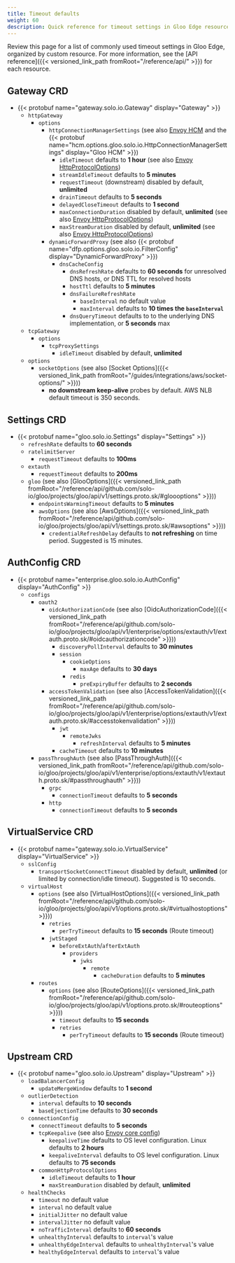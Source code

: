 ```yaml
---
title: Timeout defaults
weight: 60
description: Quick reference for timeout settings in Gloo Edge resources.
---
```


Review this page for a list of commonly used timeout settings in Gloo Edge, organized by custom resource. For more information, see the [API reference]({{< versioned_link_path fromRoot="/reference/api/" >}}) for each resource.


## Gateway CRD

- {{< protobuf name="gateway.solo.io.Gateway" display="Gateway" >}}
  - `httpGateway`
    - `options`
      - `httpConnectionManagerSettings` (see also [Envoy HCM](https://www.envoyproxy.io/docs/envoy/latest/api-v3/extensions/filters/network/http_connection_manager/v3/http_connection_manager.proto#envoy-v3-api-msg-extensions-filters-network-http-connection-manager-v3-httpconnectionmanager) and the {{< protobuf name="hcm.options.gloo.solo.io.HttpConnectionManagerSettings" display="Gloo HCM" >}})
        - `idleTimeout` defaults to **1 hour** (see also [Envoy HttpProtocolOptions](https://www.envoyproxy.io/docs/envoy/latest/api-v3/config/core/v3/protocol.proto#envoy-v3-api-msg-config-core-v3-httpprotocoloptions))
        - `streamIdleTimeout` defaults to **5 minutes**
        - `requestTimeout` (downstream) disabled by default, **unlimited**
        - `drainTimeout` defaults to **5 seconds**
        - `delayedCloseTimeout` defaults to **1 second**
        - `maxConnectionDuration` disabled by default, **unlimited** (see also [Envoy HttpProtocolOptions](https://www.envoyproxy.io/docs/envoy/latest/api-v3/config/core/v3/protocol.proto#envoy-v3-api-msg-config-core-v3-httpprotocoloptions))
        - `maxStreamDuration` disabled by default, **unlimited** (see also [Envoy HttpProtocolOptions](https://www.envoyproxy.io/docs/envoy/latest/api-v3/config/core/v3/protocol.proto#envoy-v3-api-msg-config-core-v3-httpprotocoloptions))
      - `dynamicForwardProxy` (see also {{< protobuf name="dfp.options.gloo.solo.io.FilterConfig" display="DynamicForwardProxy" >}})
        - `dnsCacheConfig`
          - `dnsRefreshRate` defaults to **60 seconds** for unresolved DNS hosts, or DNS TTL for resolved hosts
          - `hostTtl` defaults to **5 minutes**
          - `dnsFailureRefreshRate` 
            - `baseInterval` no default value
            - `maxInterval` defaults to **10 times the `baseInterval`**
          - `dnsQueryTimeout` defaults to to the underlying DNS implementation, or **5 seconds** max
  - `tcpGateway`
    - `options`
      - `tcpProxySettings`
        - `idleTimeout` disabled by default, **unlimited**
  - `options`
    - `socketOptions` (see also [Socket Options]({{< versioned_link_path fromRoot="/guides/integrations/aws/socket-options/" >}}))
      - **no downstream keep-alive** probes by default. AWS NLB default timeout is 350 seconds.


## Settings CRD

- {{< protobuf name="gloo.solo.io.Settings" display="Settings" >}}
  - `refreshRate` defaults to **60 seconds**
  - `ratelimitServer`
    - `requestTimeout` defaults to **100ms**
  - `extauth`
    - `requestTimeout` defaults to **200ms**
  - `gloo` (see also [GlooOptions]({{< versioned_link_path fromRoot="/reference/api/github.com/solo-io/gloo/projects/gloo/api/v1/settings.proto.sk/#gloooptions" >}}))
    - `endpointsWarmingTimeout` defaults to **5 minutes**
    - `awsOptions` (see also [AwsOptions]({{< versioned_link_path fromRoot="/reference/api/github.com/solo-io/gloo/projects/gloo/api/v1/settings.proto.sk/#awsoptions" >}}))
      - `credentialRefreshDelay` defaults to **not refreshing** on time period. Suggested is 15 minutes.


## AuthConfig CRD

- {{< protobuf name="enterprise.gloo.solo.io.AuthConfig" display="AuthConfig" >}}
  - `configs`
    - `oauth2`
      - `oidcAuthorizationCode` (see also [OidcAuthorizationCode]({{< versioned_link_path fromRoot="/reference/api/github.com/solo-io/gloo/projects/gloo/api/v1/enterprise/options/extauth/v1/extauth.proto.sk/#oidcauthorizationcode" >}}))
        - `discoveryPollInterval` defaults to **30 minutes**
        - `session`
          - `cookieOptions`
            - `maxAge` defaults to **30 days**
          - `redis`
            - `preExpiryBuffer` defaults to **2 seconds**
      - `accessTokenValidation` (see also [AccessTokenValidation]({{< versioned_link_path fromRoot="/reference/api/github.com/solo-io/gloo/projects/gloo/api/v1/enterprise/options/extauth/v1/extauth.proto.sk/#accesstokenvalidation" >}}))
        - `jwt`
          - `remoteJwks`
            - `refreshInterval` defaults to **5 minutes**
        - `cacheTimeout` defaults to **10 minutes**
    - `passThroughAuth` (see also [PassThroughAuth]({{< versioned_link_path fromRoot="/reference/api/github.com/solo-io/gloo/projects/gloo/api/v1/enterprise/options/extauth/v1/extauth.proto.sk/#passthroughauth" >}}))
      - `grpc`
        - `connectionTimeout` defaults to **5 seconds**
      - `http`
        - `connectionTimeout` defaults to **5 seconds**


## VirtualService CRD

- {{< protobuf name="gateway.solo.io.VirtualService" display="VirtualService" >}}
  - `sslConfig`
    - `transportSocketConnectTimeout` disabled by default, **unlimited** (or limited by connection/idle timeout). Suggested is 10 seconds.
  - `virtualHost`
    - `options` (see also [VirtualHostOptions]({{< versioned_link_path fromRoot="/reference/api/github.com/solo-io/gloo/projects/gloo/api/v1/options.proto.sk/#virtualhostoptions" >}}))
      - `retries`
        - `perTryTimeout` defaults to **15 seconds** (Route timeout)
      - `jwtStaged`
        - `beforeExtAuth`/`afterExtAuth`
          - `providers`
            - `jwks`
              - `remote`
                - `cacheDuration` defaults to **5 minutes**
    - `routes`
      - `options` (see also [RouteOptions]({{< versioned_link_path fromRoot="/reference/api/github.com/solo-io/gloo/projects/gloo/api/v1/options.proto.sk/#routeoptions" >}}))
        - `timeout` defaults to **15 seconds**
        - `retries`
          - `perTryTimeout` defaults to **15 seconds** (Route timeout)


## Upstream CRD

- {{< protobuf name="gloo.solo.io.Upstream" display="Upstream" >}}
  - `loadBalancerConfig`
    - `updateMergeWindow` defaults to **1 second**
  - `outlierDetection`
    - `interval` defaults to **10 seconds**
    - `baseEjectionTime` defaults to **30 seconds**
  - `connectionConfig`
    - `connectTimeout` defaults to **5 seconds**
    - `tcpKeepalive` (see also [Envoy core config](https://www.envoyproxy.io/docs/envoy/latest/api-v3/config/core/v3/address.proto#envoy-v3-api-msg-config-core-v3-tcpkeepalive))
      - `keepaliveTime` defaults to OS level configuration. Linux defaults to **2 hours**
      - `keepaliveInterval` defaults to OS level configuration. Linux defaults to **75 seconds**
    - `commonHttpProtocolOptions`
      - `idleTimeout` defaults to **1 hour** 
      - `maxStreamDuration` disabled by default, **unlimited**
  - `healthChecks`
    - `timeout` no default value
    - `interval` no default value
    - `initialJitter` no default value
    - `intervalJitter` no default value
    - `noTrafficInterval` defaults to **60 seconds**
    - `unhealthyInterval` defaults to `interval`'s value
    - `unhealthyEdgeInterval` defaults to `unhealthyInterval`'s value
    - `healthyEdgeInterval` defaults to `interval`'s value

  